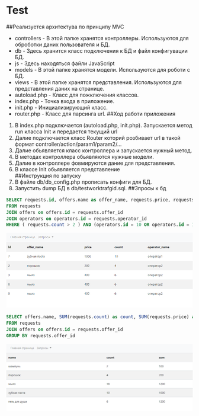 # Test
##Реализуется архитектува по принципу MVC
- controllers - В этой папке хранятся контроллеры. Используются для оброботки даних пользователя и БД.
- db - Здесь хранится класс подключения к БД и файл конфигувации БД. 
- js - Здесь находяться файли JavaScript
- models - В этой папке хранятся модели. Используются для роботи с БД. 
- views - В этой папке хранятся представления. Используются для представления даних на странице.
- autoload.php - Класс для пожключения классов.
- index.php - Точка входа в приложение.
- init.php - Инициализирующий класс.
- router.php - Класс для парсинга url.
##Ход работи приложения
1. В index.php подключается (autoload.php, init.php). Запускается метод run класса Init и передается текущий url
2. Далие подключается класс Router которий розбивает url в такой формат controller/action/param1/param2/...
3. Далие обьявляется класс контроллера и запускается нужный метод.
4. В методах контроллера обьявляются нужные модели.
5. Далие в контроллере фовмируются дание для представления.
6. В классе Init обьявляется представление  
##Инструкция по запуску
1. В файле db/db_config.php прописать конфиги для БД.
2. Запустить dump БД в db/testworktrafgid.sql.
##Зпросы к бд 

``` SQL 
SELECT requests.id, offers.name as offer_name, requests.price, requests.count, operators.name as operator_name 
FROM requests
JOIN offers on offers.id = requests.offer_id
JOIN operators on operators.id = requests.operator_id
WHERE ( requests.count > 2 ) AND (operators.id = 10 OR operators.id = 12)
```
![alt text](views/img/query1.PNG)
``` SQL
SELECT offers.name, SUM(requests.count) as count, SUM(requests.price) as sum 
FROM requests
JOIN offers on offers.id = requests.offer_id
GROUP BY requests.offer_id   
```
![alt text](views/img/query2.PNG)